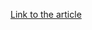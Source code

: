 [Link to the article](https://cybersecuritynews.com/threat-actors-weaponizing-open-source-packages/)
